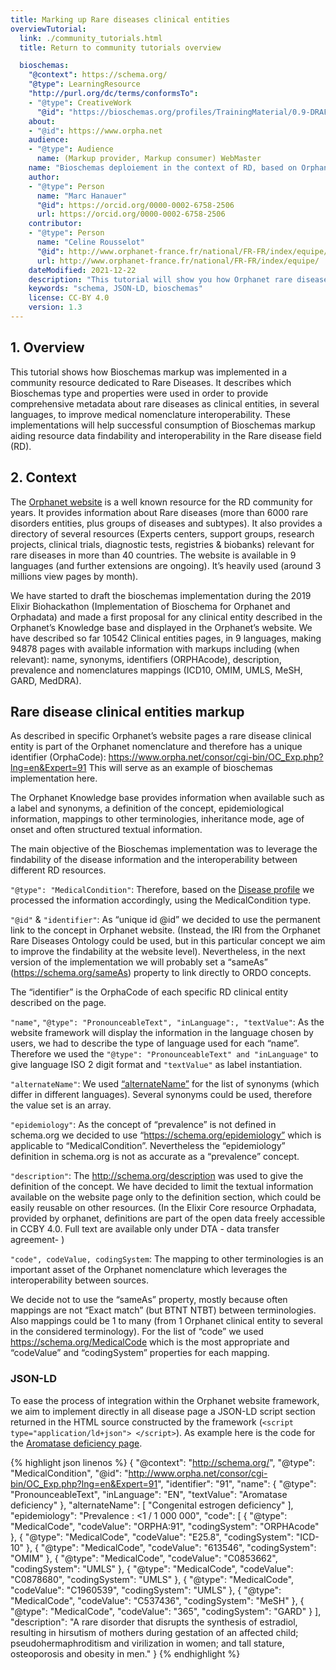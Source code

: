 ```yaml
---
title: Marking up Rare diseases clinical entities
overviewTutorial:
  link: ./community_tutorials.html
  title: Return to community tutorials overview

  bioschemas:
    "@context": https://schema.org/
    "@type": LearningResource
    "http://purl.org/dc/terms/conformsTo":
    - "@type": CreativeWork
      "@id": "https://bioschemas.org/profiles/TrainingMaterial/0.9-DRAFT-2020_12_08/"
    about:
    - "@id": https://www.orpha.net
    audience:
    - "@type": Audience
      name: (Markup provider, Markup consumer) WebMaster
    name: "Bioschemas deploiement in the context of RD, based on Orphanet website"
    author:
    - "@type": Person
      name: "Marc Hanauer"
      "@id": https://orcid.org/0000-0002-6758-2506
      url: https://orcid.org/0000-0002-6758-2506
    contributor:
    - "@type": Person
      name: "Celine Rousselot"
      "@id": http://www.orphanet-france.fr/national/FR-FR/index/equipe/
      url: http://www.orphanet-france.fr/national/FR-FR/index/equipe/
    dateModified: 2021-12-22
    description: "This tutorial will show you how Orphanet rare diseases pages were annotated with Bioschemas."
    keywords: "schema, JSON-LD, bioschemas"
    license: CC-BY 4.0
    version: 1.3
---
```


## 1. Overview

This tutorial shows how Bioschemas markup was implemented in a community resource dedicated to Rare Diseases. It describes which Bioschemas type and properties were used in order to provide  comprehensive metadata about rare diseases as clinical entities, in several languages, to improve medical nomenclature interoperability.  These implementations will help successful consumption of Bioschemas markup aiding resource data findability and interoperability in the Rare disease field (RD).

## 2. Context

The [Orphanet website](https://www.orpha.net)  is a well known resource for the RD community for years. It provides information about Rare diseases (more than 6000 rare disorders entities, plus groups of diseases and subtypes). It also provides a directory of several resources (Experts centers, support groups, research projects, clinical trials, diagnostic tests, registries & biobanks) relevant for rare diseases in more than 40 countries. The website is available in 9 languages (and further extensions are ongoing). It’s heavily used (around 3 millions view pages by month).

We have started to draft the bioschemas implementation during the 2019 Elixir Biohackathon (Implementation of Bioschema for Orphanet and Orphadata) and made a first proposal for any clinical entity described in the Orphanet’s Knowledge base and displayed in the Orphanet’s website. We have described so far 10542 Clinical entities pages, in 9 languages, making 94878 pages with available information with markups including (when relevant): name, synonyms, identifiers (ORPHAcode), description, prevalence and nomenclatures mappings (ICD10, OMIM, UMLS, MeSH, GARD, MedDRA).

## Rare disease clinical entities markup

As described in specific Orphanet’s website pages a rare disease clinical entity is part of the Orphanet nomenclature and therefore has a unique identifier (OrphaCode):
https://www.orpha.net/consor/cgi-bin/OC_Exp.php?lng=en&Expert=91
This will serve as an example of bioschemas implementation here.

The Orphanet Knowledge base provides information when available such as a label and synonyms, a definition of the concept, epidemiological information, mappings to other terminologies, inheritance mode, age of onset  and often structured textual information.

The main objective of the Bioschemas implementation was to leverage the findability of the disease information and the interoperability between different RD resources.

`"@type": "MedicalCondition"`:
Therefore, based on the [Disease profile](https://bioschemas.org/profiles/Disease/) we processed the information accordingly, using the MedicalCondition type.


`"@id"` & `"identifier"`:
As “unique id @id” we decided to use the permanent link to the concept in Orphanet website. (Instead, the IRI from the Orphanet Rare Diseases Ontology could be used, but in this particular concept we aim to improve the findability at the website level). Nevertheless, in the next version of the implementation we will probably set a “sameAs” (https://schema.org/sameAs) property to link directly to ORDO concepts.

The “identifier” is the OrphaCode of each specific RD clinical entity described on the page.

`"name"`,  `"@type": "PronounceableText", "inLanguage":, "textValue"`:
As the website framework will display the information in the language chosen by users, we had to describe the type of language used for each “name”. Therefore we used the `"@type": "PronounceableText" and "inLanguage"` to give language ISO 2 digit format and `"textValue"` as label instantiation.

`"alternateName"`:
We used [“alternateName”](http://schema.org/alternateName) for the list of synonyms (which differ in different languages). Several synonyms could be used, therefore the value set is an array.

`"epidemiology"`:
As the concept of “prevalence” is not defined in schema.org we decided to use “https://schema.org/epidemiology” which is applicable to “MedicalCondition”. Nevertheless the “epidemiology” definition in schema.org is not as accurate as a “prevalence” concept.

`"description"`:
The http://schema.org/description was used to give the definition of the concept. We have decided to limit the textual information available on the website page only to the definition section, which could be easily reusable on other resources. (In the Elixir Core resource Orphadata, provided by orphanet, definitions are part of the open data freely accessible in CCBY 4.0. Full text are available only under DTA - data transfer agreement- )

`"code", codeValue, codingSystem`:
The mapping to other terminologies is an important asset of the Orphanet nomenclature which leverages the interoperability between sources.

We decide not to use the “sameAs” property, mostly because often mappings are not “Exact match” (but BTNT NTBT) between terminologies. Also mappings could be 1 to many (from 1 Orphanet clinical entity to several in the considered terminology).
For the list of “code” we used https://schema.org/MedicalCode which is the most appropriate and “codeValue” and “codingSystem” properties for each mapping.

### JSON-LD
To ease the process of integration within the Orphanet website framework, we aim to implement directly in all disease page a JSON-LD script section returned in the HTML source constructed by the framework (`<script type="application/ld+json"> </script>`).
As example here is the code for the [Aromatase deficiency page](https://www.orpha.net/consor/cgi-bin/OC_Exp.php?lng=en&Expert=91).

{% highlight json linenos %}
{
  "@context": "http://schema.org/",
  "@type": "MedicalCondition",
  "@id": "http://www.orpha.net/consor/cgi-bin/OC_Exp.php?lng=en&Expert=91",
  "identifier": "91",
  "name": {
    "@type": "PronounceableText",
    "inLanguage": "EN",
    "textValue": "Aromatase deficiency"
  },
  "alternateName": [
    "Congenital estrogen deficiency"
  ],
  "epidemiology": "Prevalence : <1 / 1 000 000",
  "code": [
    {
      "@type": "MedicalCode",
      "codeValue": "ORPHA:91",
      "codingSystem": "ORPHAcode"
    },
    {
      "@type": "MedicalCode",
      "codeValue": "E25.8",
      "codingSystem": "ICD-10"
    },
    {
      "@type": "MedicalCode",
      "codeValue": "613546",
      "codingSystem": "OMIM"
    },
    {
      "@type": "MedicalCode",
      "codeValue": "C0853662",
      "codingSystem": "UMLS"
    },
    {
      "@type": "MedicalCode",
      "codeValue": "C0878680",
      "codingSystem": "UMLS"
    },
    {
      "@type": "MedicalCode",
      "codeValue": "C1960539",
      "codingSystem": "UMLS"
    },
    {
      "@type": "MedicalCode",
      "codeValue": "C537436",
      "codingSystem": "MeSH"
    },
    {
      "@type": "MedicalCode",
      "codeValue": "365",
      "codingSystem": "GARD"
    }
  ],
  "description": "A rare disorder that disrupts the synthesis of estradiol, resulting in hirsutism of mothers during gestation of an affected child; pseudohermaphroditism and virilization in women; and tall stature, osteoporosis and obesity in men."
}
{% endhighlight %}
